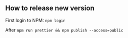 ## How to release new version
First login to NPM: `npm login`

After 
 `npm run prettier && npm publish --access=public`
